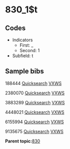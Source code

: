 # 830\_1$t

## Codes

-   Indicators
    -   First: \_
    -   Second: 1
-   Subfield: t

## Sample bibs

188444 [Quicksearch](https://search.library.yale.edu/catalog/188444) [VXWS](http://prodorbis.library.yale.edu:7014/vxws/GetHoldingsService?bibId=188444)

2380070 [Quicksearch](https://search.library.yale.edu/catalog/2380070) [VXWS](http://prodorbis.library.yale.edu:7014/vxws/GetHoldingsService?bibId=2380070)

3883289 [Quicksearch](https://search.library.yale.edu/catalog/3883289) [VXWS](http://prodorbis.library.yale.edu:7014/vxws/GetHoldingsService?bibId=3883289)

4448021 [Quicksearch](https://search.library.yale.edu/catalog/4448021) [VXWS](http://prodorbis.library.yale.edu:7014/vxws/GetHoldingsService?bibId=4448021)

6155994 [Quicksearch](https://search.library.yale.edu/catalog/6155994) [VXWS](http://prodorbis.library.yale.edu:7014/vxws/GetHoldingsService?bibId=6155994)

9135675 [Quicksearch](https://search.library.yale.edu/catalog/9135675) [VXWS](http://prodorbis.library.yale.edu:7014/vxws/GetHoldingsService?bibId=9135675)

**Parent topic:**[830](../../tags/830/830.md)

